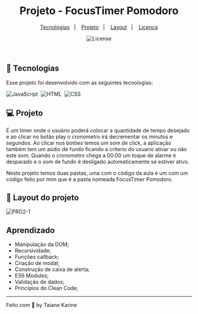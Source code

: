 
<h1 align="center"> Projeto - FocusTimer Pomodoro </h1>

<p align="center">
  <a href="#-tecnologias">Tecnologias</a>&nbsp;&nbsp;&nbsp;|&nbsp;&nbsp;&nbsp;
  <a href="#-projeto">Projeto</a>&nbsp;&nbsp;&nbsp;|&nbsp;&nbsp;&nbsp;
  <a href="#-layout">Layout</a>&nbsp;&nbsp;&nbsp;|&nbsp;&nbsp;&nbsp;
  <a href="#memo-licença">Licença</a>
</p>

<p align="center">
  <img alt="License" src="https://img.shields.io/static/v1?label=license&message=MIT&color=49AA26&labelColor=000000">
</p>

<br>

## 🚀 Tecnologias

Esse projeto foi desenvolvido com as seguintes tecnologias:

![JavaScript](https://img.shields.io/badge/-JavaScript-05122A?style=flat&logo=javascript)&nbsp;
![HTML](https://img.shields.io/badge/-HTML-05122A?style=flat&logo=HTML5)&nbsp;
![CSS](https://img.shields.io/badge/-CSS-05122A?style=flat&logo=CSS3&logoColor=1572B6)&nbsp;

## 💻 Projeto

É um timer onde o usuário poderá colocar a quantidade de tempo desejado e ao clicar no botão play o cronometro irá decrementar os minutos e segundos. Ao clicar nos botões temos um som de click, a aplicação também tem um aúdio de fundo ficando a criterio do usuario ativar ou não este som. Quando o cronometro chega a 00:00 um toque de alarme é desparado e o som de fundo é desligado automaticamente se estiver ativo.
<br>

Neste projeto temos duas pastas, uma com o código da aula e um com um código feito por mim que é a pasta nomeada FocusTimer Pomodoro.

## 🔖 Layout do projeto

![PRO2-1](https://user-images.githubusercontent.com/94652702/219725567-e0853fb5-3026-48d7-ab9e-5535868e27bd.png)

## Aprendizado

- Manipulação da DOM;
- Recursividade;
- Funções callback;
- Criação de modal;
- Construção de caixa de alerta;
- ES6 Modules;
- Validação de dados;
- Princípios do Clean Code;

---

Feito com 🧡 by Taiane Karine